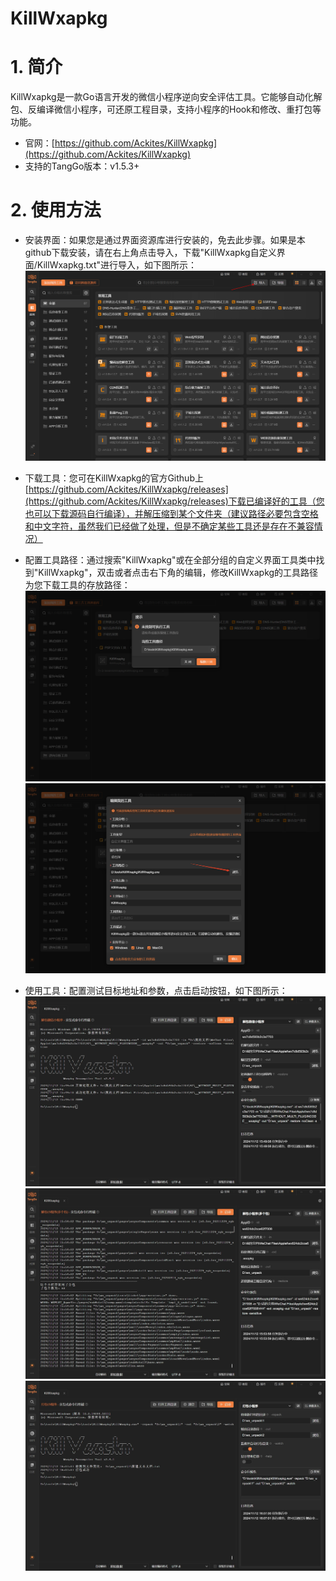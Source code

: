 # KillWxapkg

# 1. 简介
KillWxapkg是一款Go语言开发的微信小程序逆向安全评估工具。它能够自动化解包、反编译微信小程序，可还原工程目录，支持小程序的Hook和修改、重打包等功能。

- 官网：[https://github.com/Ackites/KillWxapkg](https://github.com/Ackites/KillWxapkg)
- 支持的TangGo版本：v1.5.3+

# 2. 使用方法
- 安装界面：如果您是通过界面资源库进行安装的，免去此步骤。如果是本github下载安装，请在右上角点击导入，下载"KillWxapkg自定义界面/KillWxapkg.txt"进行导入，如下图所示：
  ![import.png](images/import.png)

- 下载工具：您可在KillWxapkg的官方Github上[https://github.com/Ackites/KillWxapkg/releases](https://github.com/Ackites/KillWxapkg/releases)下载已编译好的工具（您也可以下载源码自行编译），并解压缩到某个文件夹（建议路径必要包含空格和中文字符，虽然我们已经做了处理，但是不确定某些工具还是存在不兼容情况）

- 配置工具路径：通过搜索"KillWxapkg"或在全部分组的自定义界面工具类中找到"KillWxapkg"，双击或者点击右下角的编辑，修改KillWxapkg的工具路径为您下载工具的存放路径：
  ![x1.png](images/x.png)
  ![x2.png](images/x2.png)
- 使用工具：配置测试目标地址和参数，点击启动按钮，如下图所示：
  ![1.jpg](images/1.jpg)
  ![2.jpg](images/2.jpg)
  ![3.jpg](images/3.jpg)
